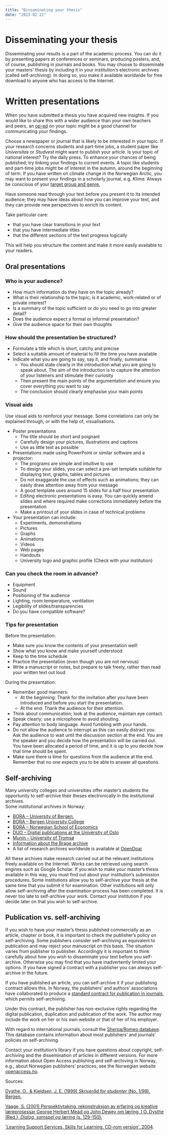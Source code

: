 ```yaml
---
title: "Disseminating your thesis"
date: "2013-02-21"
---
```


# Disseminating your thesis

Disseminating your results is a part of the academic process. You can do it by presenting papers at conferences or seminars, producing posters, and, of course, publishing in journals and books. You may choose to disseminate your masters' thesis by including it in your institution’s electronic archives (called self-archiving). In doing so, you make it available worldwide for free download to anyone who has access to the Internet.

# Written presentations

When you have submitted a thesis you have acquired new insights. If you would like to share this with a wider audience than your own teachers and peers, an [op-ed](/en/sources-and-references/source-evaluation/qualitative-evaluation/) on your topic might be a good channel for communicating your findings.

Choose a newspaper or journal that is likely to be interested in your topic. If your research concerns students and part-time jobs, a student paper like _Universitas_ or _Studvest_ might want to publish your article. Is your topic of national interest? Try the daily press. To enhance your chances of being published; try linking your findings to current events. A topic like students and part-time jobs might be of interest in the autumn, around the beginning of term. If you have written on climate change in the Norwegian Arctic, you may want to present your findings in a scholarly journal, e.g. _Klima._ Always be conscious of your [target group and genre](/en/sources-and-references/source-evaluation/qualitative-evaluation/#Audience_and_genre)[.](/kildebruk-og-referanser/kildevurdering/kvalitative-vurderinger/#Malgruppe)

Have someone read through your text before you present it to its intended audience; they may have ideas about how you can improve your text, and they can provide new perspectives to enrich its content. 

Take particular care:

- that you have clear transitions in your text
- that you have intermediate titles
- that the different sections of the text progress logically

This will help you structure the content and make it more easily available to your readers.

## Oral presentations

### Who is your audience?

- How much information do they have on the topic already?
- What is their relationship to the topic; is it academic, work-related or of private interest?
- Is a summary of the topic sufficient or do you need to go into greater detail?
- Does the audience expect a formal or informal presentation?
- Give the audience space for their own thoughts

### How should the presentation be structured?

- Formulate a title which is short, catchy and precise
- Select a suitable amount of material to fill the time you have available
- Indicate what you are going to say, say it, and finally; summarise
    - You should state clearly in the introduction what you are going to speak about. The aim of the introduction is to capture the attention of your listeners and stimulate their curiosity
    - Then present the main points of the argumentation and ensure you cover everything you want to say
    - The conclusion should clearly emphasise your main points

### Visual aids

Use visual aids to reinforce your message. Some correlations can only be explained through, or with the help of, visualisations.

- Poster presentations
    - The title should be short and poignant
    - Carefully design your pictures, illustrations and captions
    - Use as little text as possible
- Presentations made using PowerPoint or similar software and a projector:
    - The programs are simple and intuitive to use
    - To design your slides, you can select a pre-set template suitable for displaying text, graphs, tables and pictures
    - Do not exaggarate the use of effects such as animations; they can easily draw attention away from your message
    - A good template uses around 15 slides for a half hour presentation
    - Editing electronic presentations is easy. You can quickly amend slides and where required make corrections immediately before the presentation
    - Make a printout of your slides in case of technical problems
- Your presentation can include:
    - Experiments, demonstrations
    - Pictures
    - Graphs
    - Animations
    - Videos
    - Web pages
    - Handouts
    - University logo and graphic profile (Check with your institution)

### Can you check the room in advance?

- Equipment
- Sound
- Positioning of the audience
- Lighting, room temperature, ventilation
- Legibility of slides/transparencies
- Do you have compatible software?

### Tips for presentation

Before the presentation:

- Make sure you know the contents of your presentation well!
- Show what you know and make yourself understood
- Keep to the time schedule
- Practice the presentation (even though you are not nervous)
- Write a manuscript or notes, but prepare to talk freely, rather than read your written text out loud

During the presentation:

- Remember good manners:
    - At the beginning: Thank for the invitation after you have been introduced and before you start the presentation.
    - At the end: Thank the audience for their attention.
- Think about communication; look at the audience, maintain eye contact.
- Speak clearly; use a microphone to avoid shouting.
- Pay attention to body language. Avoid fumbling with your hands.
- Do not allow the audience to interrupt as this can easily distract you. Ask the audience to wait until the discussion section at the end. You are the speaker and you decide how the presentation will be carried out. You have been allocated a period of time, and it is up to you decide how that time should be spent.
- Make sure there is time for questions from the audience at the end. Remember that no one expects you to be able to answer all questions.

## Self-archiving

Many university colleges and universities offer master’s students the opportunity to self-archive their theses electronically in the institutional archives.  
Some institutional archives in Norway:

- [BORA – University of Bergen.](https://bora.uib.no/ "BORA University of Bergen (UIB)")
- [BORA – Bergen University College](https://bora.hib.no/ "BORA Bergen University College (HiB)")
- [BORA – Norwegian School of Economics](http://brage.bibsys.no/nhh "BORA Norwegian School of Economics (NHH)")
- [DUO – Digital publications at the University of Oslo](https://www.duo.uio.no/ "DUO")
- [Munin – University of Tromsø](http://munin.uit.no/ "Munin")
- [Information about the Brage archive](http://www.bibsys.no/norsk/produkter/brage/publiseringsarkiv.php "Brage")
- A list of research archives worldwide is available at [OpenDoar](http://www.opendoar.org/countrylist.php "OpenDoar")

All these archives make research carried out at the relevant institutions freely available on the Internet. Works can be retrieved using search engines such as Google Scholar. If you wish to make your master’s thesis available in this way, you must find out about your institution’s submission procedures. Some institutions allow you to self-archive your thesis at the same time that you submit it for examination. Other institutions will only allow self-archiving after the examination process has been completed. It is never too late to self-archive your work. Contact your institution if you decide later on that you wish to self-archive.

## Publication vs. self-archiving

If you wish to have your master’s thesis published commercially as an article, chapter or book, it is important to check the publisher’s policy on self-archiving. Some publishers consider self-archiving as equivalent to publication and may reject your manuscript on this basis. The situation varies from publisher to publisher. Accordingly it is important to think carefully about how you wish to disseminate your text before you self-archive. Otherwise you may find that you have inadvertently limited your options. If you have signed a contract with a publisher you can always self-archive in the future.

If you have published an article, you can self-archive it if your publishing contract allows this. In Norway, the publishers’ and authors’ associations have collaborated to produce a [standard contract for publication in journals](http://www.nffo.no/viewfile.aspx?id=143 "NFF standard contract for publication in scholarly journals"), which permits self-archiving.

Under this contract, the publisher has non-exclusive rights regarding the digital publication, duplication and publication of the work. The author may include the work on her or his own website or that of her of his employer.

With regard to international journals, consult the [Sherpa/Romeo database](http://www.sherpa.ac.uk/romeo/ "Sherpa Romeo database"). This database contains information about most publishers’ and journals’ policies on self-archiving.

Contact your institution’s library if you have questions about copyright, self-archiving and the dissemination of articles in different versions. For more information about Open Access publishing and self-archiving in Norway, e.g., about Norwegian publishers’ practices, see the Norwegian website [openaccess.no](http://www.ub.uit.no/wiki/openaccess/index.php/Hovedside "Openaccess.no").

Sources:

[Dysthe, O., & Kjeldsen, J. E. (1999) _Skriveråd for studenter_ (No. 1/99). Bergen.](/referanser/#dysthekjeldsen1999)

[Vaage, S. (2001) Perspektivtaking, rekonstruksjon av erfaring og kreative læreprosessar George Herbert Mead og John Dewey om læring. I O. Dysthe (Red.), _Dialog, samspel og læring_ (s. 129-150).](/referanser/#vaage)

['Learning Support Services. Skills for Learning. CD-rom version', 2004](/english/index.php?action=static&id=157).
